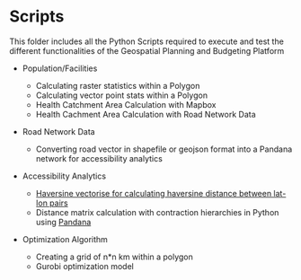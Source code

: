 # Scripts
This folder includes all the Python Scripts required to execute and test the different functionalities of the Geospatial Planning and Budgeting Platform

- Population/Facilities
  - Calculating raster statistics within a Polygon
  - Calculating vector point stats within a Polygon
  - Health Catchment Area Calculation with Mapbox
  - Health Cachment Area Calculation with Road Network Data
  
- Road Network Data
  - Converting road vector in shapefile or geojson format into a Pandana network for accessibility analytics 
  
- Accessibility Analytics
  - [Haversine vectorise for calculating haversine distance between lat-lon pairs](https://github.com/parvathykrishnank/gpbp/blob/2fb6a8e3b1d07c92b25987e6eb3d64f1752a77af/Scripts/haversine_vectorize.py)
  - Distance matrix calculation with contraction hierarchies in Python using [Pandana](https://udst.github.io/pandana/network.html)

- Optimization Algorithm
  - Creating a grid of n\*n km within a polygon  
  - Gurobi optimization model
